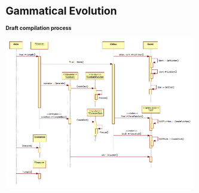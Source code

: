 # Gammatical Evolution

#### Draft compilation process
![Compilation process](/docs/assets/dslCompiler.png "Draft compilation process")